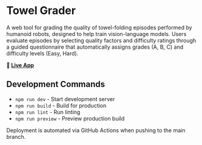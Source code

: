 # Towel Grader

A web tool for grading the quality of towel-folding episodes performed by humanoid robots, designed to help train vision-language models. Users evaluate episodes by selecting quality factors and difficulty ratings through a guided questionnaire that automatically assigns grades (A, B, C) and difficulty levels (Easy, Hard).

**🚀 [Live App](https://pineosaurus.github.io/towel-grader)**

## Development Commands

- `npm run dev` - Start development server
- `npm run build` - Build for production
- `npm run lint` - Run linting
- `npm run preview` - Preview production build

Deployment is automated via GitHub Actions when pushing to the main branch.
